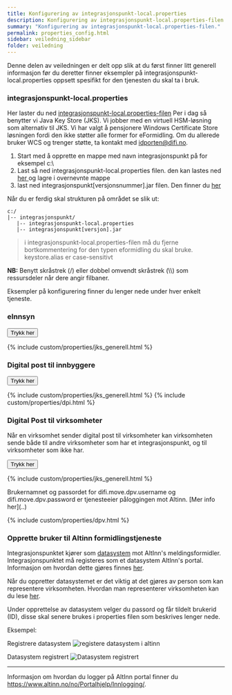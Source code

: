 ```yaml
---
title: Konfigurering av integrasjonspunkt-local.properties
description: Konfigurering av integrasjonspunkt-local.properties-filen.
summary: "Konfigurering av integrasjonspunkt-local.properties-filen."
permalink: properties_config.html
sidebar: veiledning_sidebar
folder: veiledning
---
```


Denne delen av veiledningen er delt opp slik at du først finner litt generell informasjon før du deretter finner eksempler på integrasjonspunkt-local.properties oppsett spesifikt for den tjenesten du skal ta i bruk. 

### integrasjonspunkt-local.properties

Her laster du ned [integrasjonspunkt-local.properties-filen](https://github.com/difi/move-integrasjonspunkt/blob/gh-pages/resources/integrasjonspunkt_local.properties) Per i dag så benytter vi Java Key Store (JKS). Vi jobber med en virtuell HSM-løsning som alternativ til JKS. Vi har valgt å pensjonere Windows Certificate Store løsningen fordi den ikke støtter alle former for eFormidling. Om du allerede bruker WCS og trenger støtte, ta kontakt med <a href="mailto:idporten@difi.no">idporten@difi.no</a>. 

1. Start med å opprette en mappe med navn integrasjonspunkt på for eksempel c:\
2. Last så ned integrasjonspunkt-local.properties filen. den kan lastes ned [her ](https://github.com/difi/move-integrasjonspunkt/blob/gh-pages/resources/integrasjonspunkt_local.properties) og lagre i overnevnte mappe
3. last ned integrasjonspunkt[versjonsnummer].jar filen. Den finner du [her](..)

Når du er ferdig skal strukturen på området se slik ut:
```
c:/
|-- integrasjonspunkt/
   |-- integrasjonspunkt-local.properties
   |-- integrasjonspunkt[versjon].jar
```

> i integrasjonspunkt-local.properties-filen må du fjerne bortkommentering for den typen eformidling du skal bruke.
> keystore.alias er case-sensitivt

**NB:** Benytt skråstrek (/) eller dobbel omvendt skråstrek (\\\\) som ressursdeler når dere angir filbaner.

Eksempler på konfigurering finner du lenger nede under hver enkelt tjeneste.

### eInnsyn 


<button data-toggle="collapse" data-target="#demo1">Trykk her</button>
<div id="demo1" class="collapse">
  {% include custom/properties/jks_generell.html %} 
</div>

### Digital post til innbyggere

<button data-toggle="collapse" data-target="#demo3">Trykk her</button>
<div id="demo3" class="collapse">
  {% include custom/properties/jks_generell.html %} 
  {% include custom/properties/dpi.html %}
</div>

### Digital Post til virksomheter

Når en virksomhet sender digital post til virksomheter kan virksomheten sende både til andre virksomheter som har et integrasjonspunkt, og til virksomheter som ikke har. 

<button data-toggle="collapse" data-target="#demo6">Trykk her</button>
<div id="demo6" class="collapse">
  {% include custom/properties/jks_generell.html %} 
  <p> Brukernamnet og passordet for difi.move.dpv.username og difi.move.dpv.password er tjenesteeier påloggingen mot Altinn. [Mer info her](..)</p>
  {% include custom/properties/dpv.html %}
</div>

### Opprette bruker til Altinn formidlingstjeneste

Integrasjonspunktet kjører som [datasystem](https://www.altinn.no/no/Portalhjelp/Datasystemer/) mot AltInn's meldingsformidler. Integrasjonspunktet må registeres som et datasystem AltInn's portal. Informasjon om hvordan dette gjøres finnes [her](https://www.altinn.no/no/Portalhjelp/Datasystemer/Registrere-datasystem/).

Når du oppretter datasystemet er det viktig at det gjøres av person som kan representere virksomheten. Hvordan man representerer virksomheten kan du lese [her](https://www.altinn.no/no/Portalhjelp/Hvordan-representere-andre/).

Under opprettelse av datasystem velger du passord og får tildelt brukerid (ID), disse skal senere brukes i properties filen som beskrives lenger nede.

Eksempel:

Registrere datasystem
![](https://github.com/difi/move-integrasjonspunkt/blob/gh-pages/images/altinnDatasystemRegistrer.PNG "registere datasystem i altinn")



Datasystem registrert
![Datasystem registrert](https://github.com/difi/move-integrasjonspunkt/blob/gh-pages/images/altinnDatasystemRegistrert.PNG)

___

Informasjon om hvordan du logger på AltInn portal finner du <a href="her">https://www.altinn.no/no/Portalhjelp/Innlogging/</a>.


